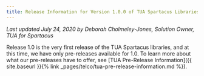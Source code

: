 ```yaml
---
title: Release Information for Version 1.0.0 of TUA Spartacus Libraries
---
```


*Last updated July 24, 2020 by Deborah Cholmeley-Jones, Solution Owner, TUA for Spartacus*


Release 1.0 is the very first release of the TUA Spartacus libraries, and at this time, we have only pre-releases available for 1.0. To learn more about what our pre-releases have to offer, see [TUA Pre-Release Information]({{ site.baseurl }}{% link _pages/telco/tua-pre-release-information.md %}).


